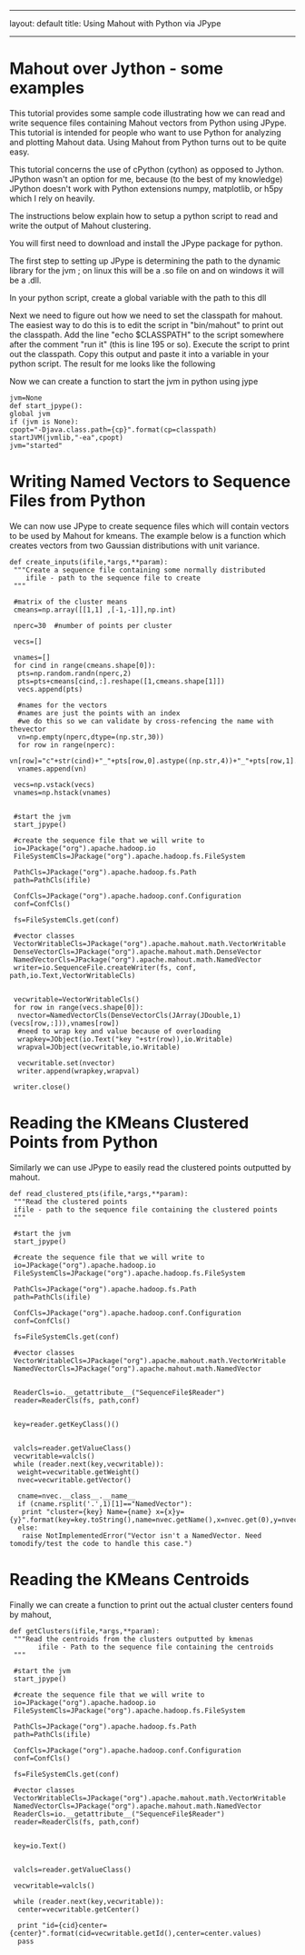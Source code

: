 <!--
 Licensed to the Apache Software Foundation (ASF) under one or more
 contributor license agreements.  See the NOTICE file distributed with
 this work for additional information regarding copyright ownership.
 The ASF licenses this file to You under the Apache License, Version 2.0
 (the "License"); you may not use this file except in compliance with
 the License.  You may obtain a copy of the License at

     http://www.apache.org/licenses/LICENSE-2.0

 Unless required by applicable law or agreed to in writing, software
 distributed under the License is distributed on an "AS IS" BASIS,
 WITHOUT WARRANTIES OR CONDITIONS OF ANY KIND, either express or implied.
 See the License for the specific language governing permissions and
 limitations under the License.
-->
---
layout: default
title: Using Mahout with Python via JPype

    
---

<a name="UsingMahoutwithPythonviaJPype-overview"></a>
# Mahout over Jython - some examples
This tutorial provides some sample code illustrating how we can read and
write sequence files containing Mahout vectors from Python using JPype.
This tutorial is intended for people who want to use Python for analyzing
and plotting Mahout data. Using Mahout from Python turns out to be quite
easy.

This tutorial concerns the use of cPython (cython) as opposed to Jython.
JPython wasn't an option for me, because  (to the best of my knowledge)
JPython doesn't work with Python extensions numpy, matplotlib, or h5py
which I rely on heavily.

The instructions below explain how to setup a python script to read and
write the output of Mahout clustering.

You will first need to download and install the JPype package for python.

The first step to setting up JPype is determining the path to the dynamic
library for the jvm ; on linux this will be a .so file on and on windows it
will be a .dll.

In your python script, create a global variable with the path to this dll



Next we need to figure out how we need to set the classpath for mahout. The
easiest way to do this is to edit the script in "bin/mahout" to print out
the classpath. Add the line "echo $CLASSPATH" to the script somewhere after
the comment "run it" (this is line 195 or so). Execute the script to print
out the classpath.  Copy this output and paste it into a variable in your
python script. The result for me looks like the following




Now we can create a function to start the jvm in python using jype

    jvm=None
    def start_jpype():
    global jvm
    if (jvm is None):
    cpopt="-Djava.class.path={cp}".format(cp=classpath)
    startJVM(jvmlib,"-ea",cpopt)
    jvm="started"



<a name="UsingMahoutwithPythonviaJPype-WritingNamedVectorstoSequenceFilesfromPython"></a>
# Writing Named Vectors to Sequence Files from Python
We can now use JPype to create sequence files which will contain vectors to
be used by Mahout for kmeans. The example below is a function which creates
vectors from two Gaussian distributions with unit variance.


    def create_inputs(ifile,*args,**param):
     """Create a sequence file containing some normally distributed
    	ifile - path to the sequence file to create
     """
     
     #matrix of the cluster means
     cmeans=np.array([[1,1] ,[-1,-1]],np.int)
     
     nperc=30  #number of points per cluster
     
     vecs=[]
     
     vnames=[]
     for cind in range(cmeans.shape[0]):
      pts=np.random.randn(nperc,2)
      pts=pts+cmeans[cind,:].reshape([1,cmeans.shape[1]])
      vecs.append(pts)
     
      #names for the vectors
      #names are just the points with an index
      #we do this so we can validate by cross-refencing the name with thevector
      vn=np.empty(nperc,dtype=(np.str,30))
      for row in range(nperc):
       vn[row]="c"+str(cind)+"_"+pts[row,0].astype((np.str,4))+"_"+pts[row,1].astype((np.str,4))
      vnames.append(vn)
      
     vecs=np.vstack(vecs)
     vnames=np.hstack(vnames)
     
    
     #start the jvm
     start_jpype()
     
     #create the sequence file that we will write to
     io=JPackage("org").apache.hadoop.io 
     FileSystemCls=JPackage("org").apache.hadoop.fs.FileSystem
     
     PathCls=JPackage("org").apache.hadoop.fs.Path
     path=PathCls(ifile)
    
     ConfCls=JPackage("org").apache.hadoop.conf.Configuration 
     conf=ConfCls()
     
     fs=FileSystemCls.get(conf)
     
     #vector classes
     VectorWritableCls=JPackage("org").apache.mahout.math.VectorWritable
     DenseVectorCls=JPackage("org").apache.mahout.math.DenseVector
     NamedVectorCls=JPackage("org").apache.mahout.math.NamedVector
     writer=io.SequenceFile.createWriter(fs, conf, path,io.Text,VectorWritableCls)
     
     
     vecwritable=VectorWritableCls()
     for row in range(vecs.shape[0]):
      nvector=NamedVectorCls(DenseVectorCls(JArray(JDouble,1)(vecs[row,:])),vnames[row])
      #need to wrap key and value because of overloading
      wrapkey=JObject(io.Text("key "+str(row)),io.Writable)
      wrapval=JObject(vecwritable,io.Writable)
      
      vecwritable.set(nvector)
      writer.append(wrapkey,wrapval)
      
     writer.close()


<a name="UsingMahoutwithPythonviaJPype-ReadingtheKMeansClusteredPointsfromPython"></a>
# Reading the KMeans Clustered Points from Python
Similarly we can use JPype to easily read the clustered points outputted by
mahout.

    def read_clustered_pts(ifile,*args,**param):
     """Read the clustered points
     ifile - path to the sequence file containing the clustered points
     """ 
    
     #start the jvm
     start_jpype()
     
     #create the sequence file that we will write to
     io=JPackage("org").apache.hadoop.io 
     FileSystemCls=JPackage("org").apache.hadoop.fs.FileSystem
     
     PathCls=JPackage("org").apache.hadoop.fs.Path
     path=PathCls(ifile)
    
     ConfCls=JPackage("org").apache.hadoop.conf.Configuration 
     conf=ConfCls()
     
     fs=FileSystemCls.get(conf)
     
     #vector classes
     VectorWritableCls=JPackage("org").apache.mahout.math.VectorWritable
     NamedVectorCls=JPackage("org").apache.mahout.math.NamedVector
     
     
     ReaderCls=io.__getattribute__("SequenceFile$Reader") 
     reader=ReaderCls(fs, path,conf)
     
    
     key=reader.getKeyClass()()
     
    
     valcls=reader.getValueClass()
     vecwritable=valcls()
     while (reader.next(key,vecwritable)):	
      weight=vecwritable.getWeight()
      nvec=vecwritable.getVector()
      
      cname=nvec.__class__.__name__
      if (cname.rsplit('.',1)[1]=="NamedVector"):  
       print "cluster={key} Name={name} x={x}y={y}".format(key=key.toString(),name=nvec.getName(),x=nvec.get(0),y=nvec.get(1))
      else:
       raise NotImplementedError("Vector isn't a NamedVector. Need tomodify/test the code to handle this case.")


<a name="UsingMahoutwithPythonviaJPype-ReadingtheKMeansCentroids"></a>
# Reading the KMeans Centroids
Finally we can create a function to print out the actual cluster centers
found by mahout,

    def getClusters(ifile,*args,**param):
     """Read the centroids from the clusters outputted by kmenas
    	   ifile - Path to the sequence file containing the centroids
     """ 
    
     #start the jvm
     start_jpype()
     
     #create the sequence file that we will write to
     io=JPackage("org").apache.hadoop.io 
     FileSystemCls=JPackage("org").apache.hadoop.fs.FileSystem
     
     PathCls=JPackage("org").apache.hadoop.fs.Path
     path=PathCls(ifile)
    
     ConfCls=JPackage("org").apache.hadoop.conf.Configuration 
     conf=ConfCls()
     
     fs=FileSystemCls.get(conf)
     
     #vector classes
     VectorWritableCls=JPackage("org").apache.mahout.math.VectorWritable
     NamedVectorCls=JPackage("org").apache.mahout.math.NamedVector
     ReaderCls=io.__getattribute__("SequenceFile$Reader")
     reader=ReaderCls(fs, path,conf)
     
    
     key=io.Text()
     
    
     valcls=reader.getValueClass()
    
     vecwritable=valcls()
     
     while (reader.next(key,vecwritable)):	
      center=vecwritable.getCenter()
      
      print "id={cid}center={center}".format(cid=vecwritable.getId(),center=center.values)
      pass

